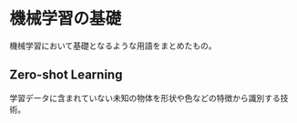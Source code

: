 # 機械学習の基礎

機械学習において基礎となるような用語をまとめたもの。

## Zero-shot Learning

学習データに含まれていない未知の物体を形状や色などの特徴から識別する技術。
